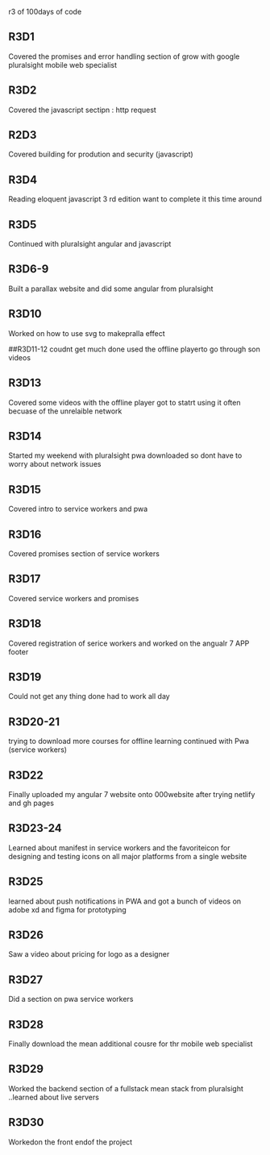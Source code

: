
r3 of 100days of code 

## R3D1 
Covered the promises and error handling section of grow with google pluralsight mobile web specialist

## R3D2
Covered the javascript sectipn : http request
## R2D3 
Covered building for prodution and security (javascript)

## R3D4
Reading eloquent javascript 3 rd edition want to complete it this time around 

## R3D5
Continued with pluralsight angular and javascript 

## R3D6-9
Built a parallax website and did some angular from pluralsight 

## R3D10 
Worked on how to use svg to makepralla effect

##R3D11-12 
coudnt get much done used the offline playerto go through son videos

## R3D13 
 Covered some videos with the offline player got to statrt using it often becuase of the unrelaible network 
 
 ## R3D14 
 Started my weekend with pluralsight pwa downloaded so dont have to worry about network issues 
 
 ## R3D15
 Covered intro to service workers and pwa 
## R3D16
 Covered promises section of service workers 
 ## R3D17
 Covered service workers and promises 
 ## R3D18 
 Covered registration of serice workers and worked on the angualr 7 APP footer 
 ## R3D19 
 Could not get any thing done had to work all day
 ## R3D20-21
  trying to download more courses for offline learning continued with Pwa (service workers)
 ## R3D22 
  Finally uploaded my angular 7 website onto 000website after trying netlify and gh pages 
 ## R3D23-24 
  Learned about manifest in service workers and the favoriteicon for designing and testing icons on all major platforms from a single
  website
 ## R3D25
 learned about push notifications in PWA and got a bunch of videos on adobe xd and figma for prototyping 
 
 ## R3D26 
 Saw a video about pricing for logo as a designer 
 
 ## R3D27 
 Did a section on pwa service workers 
 
 ## R3D28
 Finally download the mean additional cousre for thr mobile web specialist 
## R3D29
Worked the backend section of a fullstack mean stack from pluralsight ..learned about live servers
## R3D30 
Workedon the front endof the project
